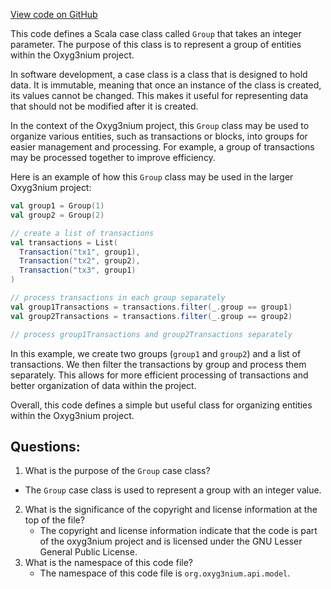 [View code on GitHub](https://github.com/oxyg3nium/oxyg3nium/api/src/main/scala/org/oxyg3nium/api/model/Group.scala)

This code defines a Scala case class called `Group` that takes an integer parameter. The purpose of this class is to represent a group of entities within the Oxyg3nium project. 

In software development, a case class is a class that is designed to hold data. It is immutable, meaning that once an instance of the class is created, its values cannot be changed. This makes it useful for representing data that should not be modified after it is created. 

In the context of the Oxyg3nium project, this `Group` class may be used to organize various entities, such as transactions or blocks, into groups for easier management and processing. For example, a group of transactions may be processed together to improve efficiency. 

Here is an example of how this `Group` class may be used in the larger Oxyg3nium project:

```scala
val group1 = Group(1)
val group2 = Group(2)

// create a list of transactions
val transactions = List(
  Transaction("tx1", group1),
  Transaction("tx2", group2),
  Transaction("tx3", group1)
)

// process transactions in each group separately
val group1Transactions = transactions.filter(_.group == group1)
val group2Transactions = transactions.filter(_.group == group2)

// process group1Transactions and group2Transactions separately
```

In this example, we create two groups (`group1` and `group2`) and a list of transactions. We then filter the transactions by group and process them separately. This allows for more efficient processing of transactions and better organization of data within the project. 

Overall, this code defines a simple but useful class for organizing entities within the Oxyg3nium project.
## Questions: 
 1. What is the purpose of the `Group` case class?
   - The `Group` case class is used to represent a group with an integer value.
2. What is the significance of the copyright and license information at the top of the file?
   - The copyright and license information indicate that the code is part of the oxyg3nium project and is licensed under the GNU Lesser General Public License.
3. What is the namespace of this code file?
   - The namespace of this code file is `org.oxyg3nium.api.model`.